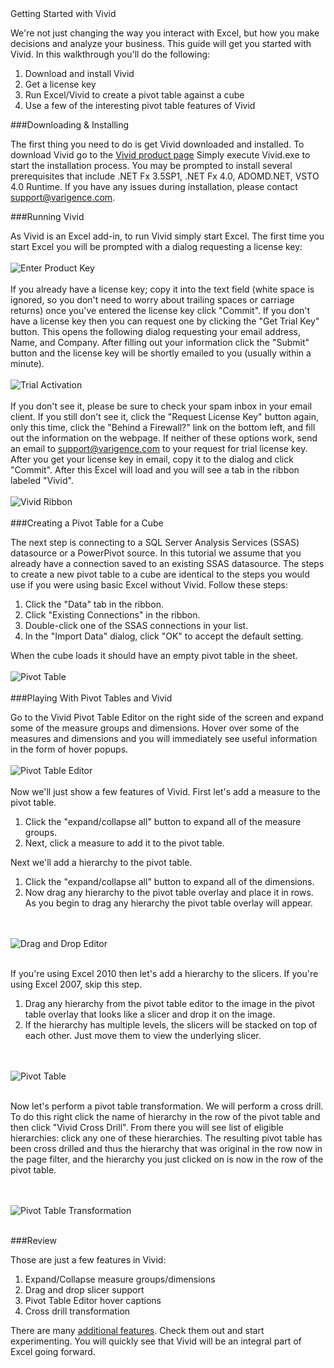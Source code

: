 <div class="LanguageTitle">Getting Started with Vivid</div>

We're not just changing the way you interact with Excel, but how you make decisions and analyze your business. This guide will get you started with Vivid. In this walkthrough you'll do the following:

1. Download and install Vivid
2. Get a license key
3. Run Excel/Vivid to create a pivot table against a cube
4. Use a few of the interesting pivot table features of Vivid

###Downloading & Installing

The first thing you need to do is get Vivid downloaded and installed. To download Vivid go to the [Vivid product page](http://varigence.com/Vivid)
Simply execute Vivid.exe to start the installation process. You may be prompted to install several prerequisites that include .NET Fx 3.5SP1, .NET Fx 4.0, ADOMD.NET, VSTO 4.0 Runtime. If you have any issues during installation, please contact [support@varigence.com](mailto:support@varigence.com "").

###Running Vivid

As Vivid is an Excel add-in, to run Vivid simply start Excel. The first time you start Excel you will be prompted with a dialog requesting a license key:
<br></br>
![Enter Product Key](https://varigencecom.blob.core.windows.net/walkthroughs/1.1-getting-started.PNG 'title here.')
<br></br>
If you already have a license key; copy it into the text field (white space is ignored, so you don't need to worry about trailing spaces or carriage returns) once you've entered the license key click "Commit". If you don't have a license key then you can request one by clicking the "Get Trial Key" button. This opens the following dialog requesting your email address, Name, and Company. After filling out your information click the "Submit" button and the license key will be shortly emailed to you (usually within a minute).
<br></br>
![Trial Activation](https://varigencecom.blob.core.windows.net/walkthroughs/1.0-trial-activation.PNG)
<br></br>
If you don't see it, please be sure to check your spam inbox in your email client. If you still don't see it, click the "Request License Key" button again, only this time, click the "Behind a Firewall?" link on the bottom left, and fill out the information on the webpage. If neither of these options work, send an email to support@varigence.com to your request for trial license key. After you get your license key in email, copy it to the dialog and click "Commit". After this Excel will load and you will see a tab in the ribbon labeled "Vivid".
<br></br>
![Vivid Ribbon](https://varigencecom.blob.core.windows.net/walkthroughs/1.3-getting-started.PNG)
<br></br>
###Creating a Pivot Table for a Cube

The next step is connecting to a SQL Server Analysis Services (SSAS) datasource or a PowerPivot source. In this tutorial we assume that you already have a connection saved to an existing SSAS datasource. The steps to create a new pivot table to a cube are identical to the steps you would use if you were using basic Excel without Vivid. Follow these steps:

1. Click the "Data" tab in the ribbon.
2. Click "Existing Connections" in the ribbon.
3. Double-click one of the SSAS connections in your list.
4. In the "Import Data" dialog, click "OK" to accept the default setting.

When the cube loads it should have an empty pivot table in the sheet.
<br></br>
![Pivot Table](https://varigencecom.blob.core.windows.net/walkthroughs/1.4-getting-started.PNG)
<br></br>
###Playing With Pivot Tables and Vivid

Go to the Vivid Pivot Table Editor on the right side of the screen and expand some of the measure groups and dimensions. Hover over some of the measures and dimensions and you will immediately see useful information in the form of hover popups.
<br></br>
![Pivot Table Editor](https://varigencecom.blob.core.windows.net/walkthroughs/1.5-getting-started.PNG)
<br></br>
Now we'll just show a few features of Vivid. First let's add a measure to the pivot table.

1. Click the "expand/collapse all" button to expand all of the measure groups.
2. Next, click a measure to add it to the pivot table.

Next we'll add a hierarchy to the pivot table.

1. Click the "expand/collapse all" button to expand all of the dimensions.
2. Now drag any hierarchy to the pivot table overlay and place it in rows. As you begin to drag any hierarchy the pivot table overlay will appear.

<br></br>
![Drag and Drop Editor](https://varigencecom.blob.core.windows.net/walkthroughs/1.6-getting-started.gif)
<br></br>

If you're using Excel 2010 then let's add a hierarchy to the slicers. If you're using Excel 2007, skip this step.

1. Drag any hierarchy from the pivot table editor to the image in the pivot table overlay that looks like a slicer and drop it on the image.
2. If the hierarchy has multiple levels, the slicers will be stacked on top of each other. Just move them to view the underlying slicer.

<br></br>
![Pivot Table](https://varigencecom.blob.core.windows.net/walkthroughs/1.7-getting-started.PNG)
<br></br>

Now let's perform a pivot table transformation. We will perform a cross drill. To do this right click the name of hierarchy in the row of the pivot table and then click "Vivid Cross Drill". From there you will see list of eligible hierarchies: click any one of these hierarchies. The resulting pivot table has been cross drilled and thus the hierarchy that was original in the row now in the page filter, and the hierarchy you just clicked on is now in the row of the pivot table.

<br></br>
![Pivot Table Transformation](https://varigencecom.blob.core.windows.net/walkthroughs/1.8-getting-started.gif)
<br></br>

###Review

Those are just a few features in Vivid:

1. Expand/Collapse measure groups/dimensions
2. Drag and drop slicer support
3. Pivot Table Editor hover captions
4. Cross drill transformation

There are many [additional features](http://www.varigence.com/vivid ""). Check them out and start experimenting. You will quickly see that Vivid will be an integral part of Excel going forward.
